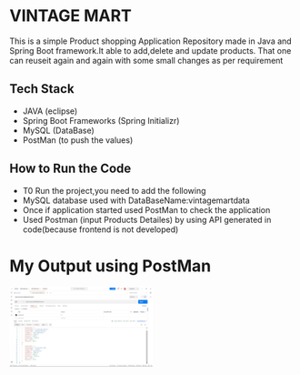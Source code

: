 # VINTAGE MART
This is a simple Product shopping Application Repository made in Java and Spring Boot framework.It able to add,delete and update products. That one can reuseit again and again with some small changes as per requirement

## Tech Stack
- JAVA (eclipse)
- Spring Boot Frameworks (Spring Initializr)
- MySQL (DataBase)
- PostMan (to push the values)

## How to Run the Code
- T0 Run the project,you need to add the following 
- MySQL database used with DataBaseName:vintagemartdata
- Once if application started used PostMan to check the application 
- Used Postman (input Products Detailes) by using API generated in code(because frontend is not developed)

 # My Output using PostMan
 
<img src="https://github.com/porlathiru/VintageMart/blob/main/photo/Screenshot%20(27).png" width="50%" height="50%">